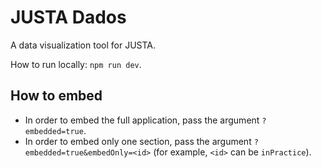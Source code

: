 # JUSTA Dados

A data visualization tool for JUSTA.

How to run locally: `npm run dev`.

## How to embed

* In order to embed the full application, pass the argument `?embedded=true`.
* In order to embed only one section, pass the argument `?embedded=true&embedOnly=<id>` (for example, `<id>` can be `inPractice`).
